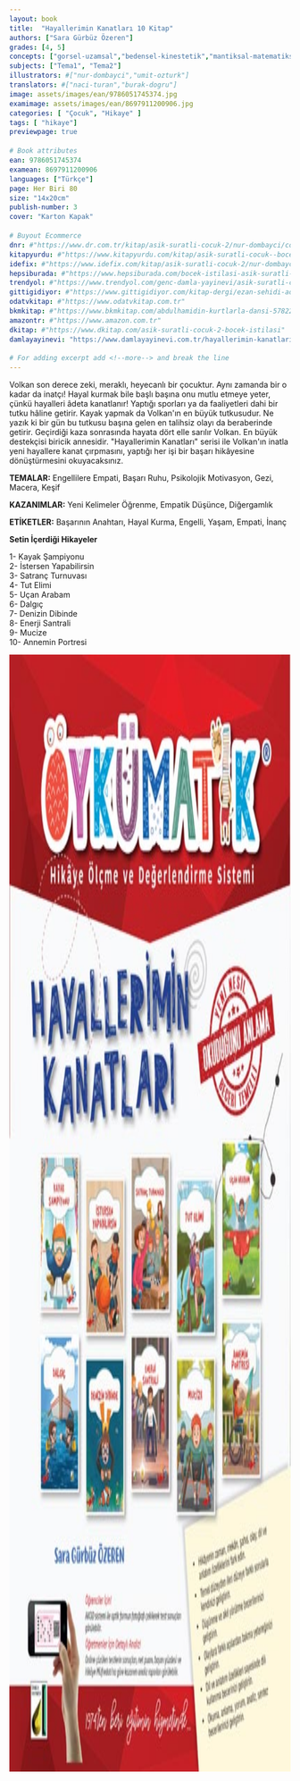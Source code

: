 ```yaml
---
layout: book
title:  "Hayallerimin Kanatları 10 Kitap"
authors: ["Sara Gürbüz Özeren"]
grades: [4, 5]
concepts: ["gorsel-uzamsal","bedensel-kinestetik","mantiksal-matematiksel","icsel","doga"]
subjects: ["Tema1", "Tema2"]
illustrators: #["nur-dombayci","umit-ozturk"]
translators: #["naci-turan","burak-dogru"]
image: assets/images/ean/9786051745374.jpg
examimage: assets/images/ean/8697911200906.jpg
categories: [ "Çocuk", "Hikaye" ]
tags: [ "hikaye"]
previewpage: true

# Book attributes
ean: 9786051745374
examean: 8697911200906
languages: ["Türkçe"]
page: Her Biri 80
size: "14x20cm"
publish-number: 3
cover: "Karton Kapak"

# Buyout Ecommerce
dnr: #"https://www.dr.com.tr/kitap/asik-suratli-cocuk-2/nur-dombayci/cocuk-ve-genclik/genclik-10-yas/roman-oyku/urunno=0001812298001"
kitapyurdu: #"https://www.kitapyurdu.com/kitap/asik-suratli-cocuk--bocek-istilasi/502836.html&filter_name=As%C4%B1k+Suratl%C4%B1+%C3%87ocuk"
idefix: #"https://www.idefix.com/kitap/asik-suratli-cocuk-2/nur-dombayci/cocuk-ve-genclik/genclik-10-yas/roman-oyku/urunno=0001812298001"
hepsiburada: #"https://www.hepsiburada.com/bocek-istilasi-asik-suratli-cocuk-ve-onu-etkilemeyen-siradisi-olaylar-2-p-HBV00000OAK7R"
trendyol: #"https://www.trendyol.com/genc-damla-yayinevi/asik-suratli-cocuk-2-p-31619556"
gittigidiyor: #"https://www.gittigidiyor.com/kitap-dergi/ezan-sehidi-adnan-menderes_pdp_732728793"
odatvkitap: #"https://www.odatvkitap.com.tr"
bkmkitap: #"https://www.bkmkitap.com/abdulhamidin-kurtlarla-dansi-578226"
amazontr: #"https://www.amazon.com.tr"
dkitap: #"https://www.dkitap.com/asik-suratli-cocuk-2-bocek-istilasi"
damlayayinevi: "https://www.damlayayinevi.com.tr/hayallerimin-kanatlari-10-kitap-hds"

# For adding excerpt add <!--more--> and break the line
---
```

Volkan son derece zeki, meraklı, heyecanlı bir çocuktur.
Aynı zamanda bir o kadar da inatçı!
Hayal kurmak bile başlı başına onu mutlu etmeye yeter, çünkü hayalleri âdeta kanatlanır!
Yaptığı sporları ya da faaliyetleri dahi bir tutku hâline getirir.
Kayak yapmak da Volkan'ın en büyük tutkusudur.
Ne yazık ki bir gün bu tutkusu başına gelen en talihsiz olayı da beraberinde getirir.
Geçirdiği kaza sonrasında hayata dört elle sarılır Volkan.
En büyük destekçisi biricik annesidir.
"Hayallerimin Kanatları" serisi ile Volkan'ın inatla yeni hayallere kanat çırpmasını, yaptığı her işi bir başarı hikâyesine dönüştürmesini okuyacaksınız.

**TEMALAR:** Engellilere Empati, Başarı Ruhu, Psikolojik Motivasyon, Gezi, Macera, Keşif

**KAZANIMLAR:** Yeni Kelimeler Öğrenme, Empatik Düşünce, Diğergamlık

**ETİKETLER:** Başarının Anahtarı, Hayal Kurma, Engelli, Yaşam, Empati, İnanç

**Setin İçerdiği Hikayeler**

1- Kayak Şampiyonu<br>
2- İstersen Yapabilirsin<br>
3- Satranç Turnuvası<br>
4- Tut Elimi<br>
5- Uçan Arabam<br>
6- Dalgıç<br>
7- Denizin Dibinde<br>
8- Enerji Santrali<br>
9- Mucize<br>
10- Annemin Portresi

<img style="height: 50vh" src="/assets/images/ean/8697911200906.jpg" alt="">
<!--more--> 

